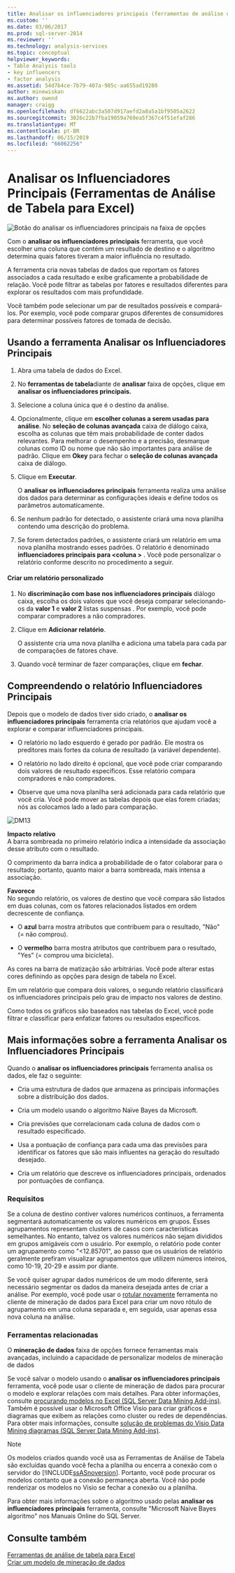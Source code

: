 ```yaml
---
title: Analisar os influenciadores principais (ferramentas de análise de tabela para Excel) | Microsoft Docs
ms.custom: ''
ms.date: 03/06/2017
ms.prod: sql-server-2014
ms.reviewer: ''
ms.technology: analysis-services
ms.topic: conceptual
helpviewer_keywords:
- Table Analysis tools
- key influencers
- factor analysis
ms.assetid: 54d7b4ce-7b79-407a-985c-aa655ad19280
author: minewiskan
ms.author: owend
manager: craigg
ms.openlocfilehash: df6622abc3a507d917aefd2a8a5a1bf9505a2622
ms.sourcegitcommit: 3026c22b7fba19059a769ea5f367c4f51efaf286
ms.translationtype: MT
ms.contentlocale: pt-BR
ms.lasthandoff: 06/15/2019
ms.locfileid: "66062256"
---
```

# <a name="analyze-key-influencers-table-analysis-tools-for-excel"></a>Analisar os Influenciadores Principais (Ferramentas de Análise de Tabela para Excel)
  ![Botão do analisar os influenciadores principais na faixa de opções](media/tat-aki.gif "botão analisar os influenciadores principais na faixa de opções")  
  
 Com o **analisar os influenciadores principais** ferramenta, que você escolher uma coluna que contém um resultado de destino e o algoritmo determina quais fatores tiveram a maior influência no resultado.  
  
 A ferramenta cria novas tabelas de dados que reportam os fatores associados a cada resultado e exibe graficamente a probabilidade de relação. Você pode filtrar as tabelas por fatores e resultados diferentes para explorar os resultados com mais profundidade.  
  
 Você também pode selecionar um par de resultados possíveis e compará-los. Por exemplo, você pode comparar grupos diferentes de consumidores para determinar possíveis fatores de tomada de decisão.  
  
## <a name="using-the-analyze-key-influencers-tool"></a>Usando a ferramenta Analisar os Influenciadores Principais  
  
1.  Abra uma tabela de dados do Excel.  
  
2.  No **ferramentas de tabela**diante de **analisar** faixa de opções, clique em **analisar os influenciadores principais.**  
  
3.  Selecione a coluna única que é o destino da análise.  
  
4.  Opcionalmente, clique em **escolher colunas a serem usadas para análise**. No **seleção de colunas avançada** caixa de diálogo caixa, escolha as colunas que têm mais probabilidade de conter dados relevantes. Para melhorar o desempenho e a precisão, desmarque colunas como ID ou nome que não são importantes para análise de padrão. Clique em **Okey** para fechar o **seleção de colunas avançada** caixa de diálogo.  
  
5.  Clique em **Executar**.  
  
     O **analisar os influenciadores principais** ferramenta realiza uma análise dos dados para determinar as configurações ideais e define todos os parâmetros automaticamente.  
  
6.  Se nenhum padrão for detectado, o assistente criará uma nova planilha contendo uma descrição do problema.  
  
7.  Se forem detectados padrões, o assistente criará um relatório em uma nova planilha mostrando esses padrões. O relatório é denominado **influenciadores principais para \<coluna >** . Você pode personalizar o relatório conforme descrito no procedimento a seguir.  
  
#### <a name="create-a-custom-report"></a>Criar um relatório personalizado  
  
1.  No **discriminação com base nos influenciadores principais** diálogo caixa, escolha os dois valores que você deseja comparar selecionando-os da **valor 1** e **valor 2** listas suspensas . Por exemplo, você pode comparar compradores a não compradores.  
  
2.  Clique em **Adicionar relatório**.  
  
     O assistente cria uma nova planilha e adiciona uma tabela para cada par de comparações de fatores chave.  
  
3.  Quando você terminar de fazer comparações, clique em **fechar**.  
  
## <a name="understanding-the-key-influencers-report"></a>Compreendendo o relatório Influenciadores Principais  
 Depois que o modelo de dados tiver sido criado, o **analisar os influenciadores principais** ferramenta cria relatórios que ajudam você a explorar e comparar influenciadores principais.  
  
-   O relatório no lado esquerdo é gerado por padrão. Ele mostra os preditores mais fortes da coluna de resultado (a variável dependente).  
  
-   O relatório no lado direito é opcional, que você pode criar comparando dois valores de resultado específicos. Esse relatório compara compradores e não compradores.  
  
-   Observe que uma nova planilha será adicionada para cada relatório que você cria. Você pode mover as tabelas depois que elas forem criadas; nós as colocamos lado a lado para comparação.  
  
 ![DM13](media/dm13-tat-aki-report.gif "DM13")  
  
 **Impacto relativo**  
 A barra sombreada no primeiro relatório indica a intensidade da associação desse atributo com o resultado.  
  
 O comprimento da barra indica a probabilidade de o fator colaborar para o resultado; portanto, quanto maior a barra sombreada, mais intensa a associação.  
  
 **Favorece**  
 No segundo relatório, os valores de destino que você compara são listados em duas colunas, com os fatores relacionados listados em ordem decrescente de confiança.  
  
-   O **azul** barra mostra atributos que contribuem para o resultado, "Não" (= não comprou).  
  
-   O **vermelho** barra mostra atributos que contribuem para o resultado, "Yes" (= comprou uma bicicleta).  
  
 As cores na barra de matização são arbitrárias. Você pode alterar estas cores definindo as opções para design de tabela no Excel.  
  
 Em um relatório que compara dois valores, o segundo relatório classificará os influenciadores principais pelo grau de impacto nos valores de destino.  
  
 Como todos os gráficos são baseados nas tabelas do Excel, você pode filtrar e classificar para enfatizar fatores ou resultados específicos.  
  
## <a name="more-about-the-analyze-key-influencers-tool"></a>Mais informações sobre a ferramenta Analisar os Influenciadores Principais  
 Quando o **analisar os influenciadores principais** ferramenta analisa os dados, ele faz o seguinte:  
  
-   Cria uma estrutura de dados que armazena as principais informações sobre a distribuição dos dados.  
  
-   Cria um modelo usando o algoritmo Naïve Bayes da Microsoft.  
  
-   Cria previsões que correlacionam cada coluna de dados com o resultado especificado.  
  
-   Usa a pontuação de confiança para cada uma das previsões para identificar os fatores que são mais influentes na geração do resultado desejado.  
  
-   Cria um relatório que descreve os influenciadores principais, ordenados por pontuações de confiança.  
  
### <a name="requirements"></a>Requisitos  
 Se a coluna de destino contiver valores numéricos contínuos, a ferramenta segmentará automaticamente os valores numéricos em grupos. Esses agrupamentos representam clusters de casos com características semelhantes. No entanto, talvez os valores numéricos não sejam divididos em grupos amigáveis com o usuário. Por exemplo, o relatório pode conter um agrupamento como "\<12.85701", ao passo que os usuários de relatório geralmente prefiram visualizar agrupamentos que utilizem números inteiros, como 10-19, 20-29 e assim por diante.  
  
 Se você quiser agrupar dados numéricos de um modo diferente, será necessário segmentar os dados da maneira desejada antes de criar a análise. Por exemplo, você pode usar o [rotular novamente](relabel-sql-server-data-mining-add-ins.md) ferramenta no cliente de mineração de dados para Excel para criar um novo rótulo de agrupamento em uma coluna separada e, em seguida, usar apenas essa nova coluna na análise.  
  
### <a name="related-tools"></a>Ferramentas relacionadas  
 O **mineração de dados** faixa de opções fornece ferramentas mais avançadas, incluindo a capacidade de personalizar modelos de mineração de dados  
  
 Se você salvar o modelo usando o **analisar os influenciadores principais** ferramenta, você pode usar o cliente de mineração de dados para procurar o modelo e explorar relações com mais detalhes. Para obter informações, consulte [procurando modelos no Excel &#40;SQL Server Data Mining Add-ins&#41;](browsing-models-in-excel-sql-server-data-mining-add-ins.md). Também é possível usar o Microsoft Office Visio para criar gráficos e diagramas que exibem as relações como cluster ou redes de dependências. Para obter mais informações, consulte [solução de problemas do Visio Data Mining diagramas &#40;SQL Server Data Mining Add-ins&#41;](troubleshooting-visio-data-mining-diagrams-sql-server-data-mining-add-ins.md).  
  
> [!NOTE]  
>  Os modelos criados quando você usa as Ferramentas de Análise de Tabela são excluídas quando você fecha a planilha ou encerra a conexão com o servidor do [!INCLUDE[ssASnoversion](../includes/ssasnoversion-md.md)]. Portanto, você pode procurar os modelos contanto que a conexão permaneça aberta. Você não pode renderizar os modelos no Visio se fechar a conexão ou a planilha.  
  
 Para obter mais informações sobre o algoritmo usado pelas **analisar os influenciadores principais** ferramenta, consulte "Microsoft Naive Bayes algoritmo" nos Manuais Online do SQL Server.  
  
## <a name="see-also"></a>Consulte também  
 [Ferramentas de análise de tabela para Excel](table-analysis-tools-for-excel.md)   
 [Criar um modelo de mineração de dados](creating-a-data-mining-model.md)  
  
  
